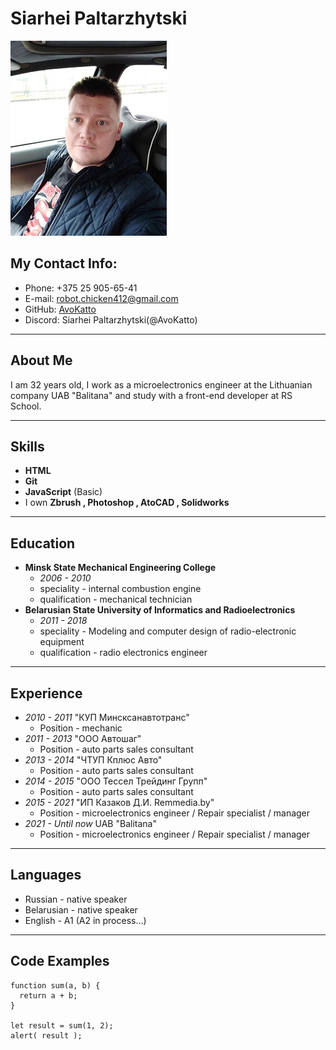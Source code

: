 # Siarhei Paltarzhytski
![Foto](photo.jpg)
## My Contact Info:
* Phone: +375 25 905-65-41
* E-mail: robot.chicken412@gmail.com
* GitHub: [AvoKatto](https://github.com/AvoKatto)
* Discord: Siarhei Paltarzhytski(@AvoKatto)
****
## About Me
I am 32 years old, I work as a microelectronics engineer at the Lithuanian company UAB "Balitana" and study with a front-end developer at RS School.
****
## Skills
* __HTML__ 
* __Git__
* __JavaScript__ (Basic)
* I own __Zbrush , Photoshop , AtoCAD , Solidworks__
****
## Education
* __Minsk State Mechanical Engineering College__
  * _2006 - 2010_
  * speciality - internal combustion engine 
  * qualification - mechanical technician
* __Belarusian State University of Informatics and Radioelectronics__
  * _2011 - 2018_  
  * speciality - Modeling and computer design of radio-electronic equipment
  * qualification - radio electronics engineer
****
## Experience
* _2010 - 2011_ "КУП Минсксанавтотранс"
  * Position - mechanic
* _2011 - 2013_ "ООО Автошаг"
  * Position - auto parts sales consultant
* _2013 - 2014_ "ЧТУП Кплюс Авто"
  * Position - auto parts sales consultant
* _2014 - 2015_ "ООО Тессел Трейдинг Групп"
  * Position - auto parts sales consultant
* _2015 - 2021_ "ИП Казаков Д.И. Remmedia.by"
  * Position - microelectronics engineer / Repair specialist / manager
* _2021 - Until now_ UAB "Balitana"
  * Position - microelectronics engineer / Repair specialist / manager
****
## Languages
* Russian - native speaker
* Belarusian - native speaker
* English - A1 (A2 in process…)
****
## Code Examples
```
function sum(a, b) {
  return a + b;
}

let result = sum(1, 2);
alert( result );
```